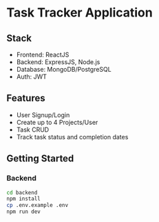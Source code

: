 
# Task Tracker Application

## Stack
- Frontend: ReactJS
- Backend: ExpressJS, Node.js
- Database: MongoDB/PostgreSQL
- Auth: JWT

## Features
- User Signup/Login
- Create up to 4 Projects/User
- Task CRUD
- Track task status and completion dates

## Getting Started

### Backend

```bash
cd backend
npm install
cp .env.example .env
npm run dev

